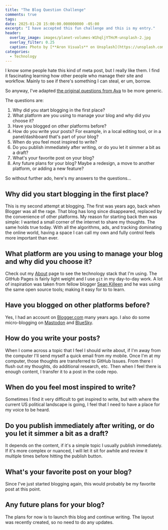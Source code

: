 ```yaml
---
title: "The Blog Question Challenge"
comments: true
tags:
date: 2025-01-28 15:00:00.000000000 -05:00
excerpt: "I have accepted this fun challenge and this is my entry."
header:
  overlay_image: images/planet-volumes-W1hqljYTHcM-unsplash-2.jpg
  overlay_filter: 0.25
  caption: Photo by [**Aron Visuals** on Unsplash](https://unsplash.com/@aronvisuals?utm_content=creditCopyText&utm_medium=referral&utm_source=unsplash)
categories:
  - Technology
---
```


I know some people hate this kind of meta post, but I really like them. I find
it fascinating learning how other people who manage their site and workflow.
Mainly to see if there's something I can steal, er um, borrow.

So anyway, I've adapted [the original questions from Ava](https://blog.avas.space/bear-blog-challenge/)
to be more generic.

The questions are:

1. Why did you start blogging in the first place?
1. What platform are you using to manage your blog and why did you choose it?
1. Have you blogged on other platforms before?
1. How do you write your posts? For example, in a local editing tool, or in a
panel/dashboard that's part of your blog?
1. When do you feel most inspired to write?
1. Do you publish immediately after writing, or do you let it simmer a bit as a
draft?
1. What's your favorite post on your blog?
1. Any future plans for your blog? Maybe a redesign, a move to another platform,
or adding a new feature?

So without further ado, here's my answers to the questions...

## Why did you start blogging in the first place?

This is my second attempt at blogging. The first was years ago, back when
Blogger was all the rage. That blog has long since disappeared, replaced
by the convenience of other platforms. My reason for starting back then was
simple: I wanted a small corner of the internet to share my thoughts. The same
holds true today. With all the algorithms, ads, and tracking dominating the
online world, having a space I can call my own and fully control feels more
important than ever.

## What platform are you using to manage your blog and why did you choose it?

Check out my [About](/about) page to see the technology stack that I'm using.
The GitHub Pages is fairly light weight and I use `git` in my day-to-day work.
A lot of inspiration was taken from fellow blogger [Sean Killeen](https://seankilleen.com)
and he was using the same open source tools; making it easy for to to learn.

## Have you blogged on other platforms before?

Yes, I had an account on [Blogger.com](https://blogger.com) many years ago.
I also do some micro-blogging on [Mastodon](https://woof.group/@w0ger) and
[BlueSky](https://bsky.app/profile/rogernoden.com).

## How do you write your posts?

When I come across a topic that I feel I should write about, if I'm away from
the computer I'll send myself a quick email from my mobile. Once I'm at my
computer, those thoughts are transferred to GitHub Issues. From there I flush
out my thoughts, do additional research, etc. Then when I feel there is enough
content, I transfer it to a post in the code repo.

## When do you feel most inspired to write?

Sometimes I find it very difficult to get inspired to write, but with where the
current US political landscape is going, I feel that I need to have a place
for my voice to be heard.

## Do you publish immediately after writing, or do you let it simmer a bit as a draft?

It depends on the content, if it's a simple topic I usually publish immediately.
If it's more complex or nuanced, I will let it sit for awhile and review it
multiple times before hitting the publish button.

## What's your favorite post on your blog?

Since I've just started blogging again, this would probably be my favorite
post at this point.

## Any future plans for your blog?

The plans for now is to launch this blog and continue writing.
The layout was recently created, so no need to do any updates.
